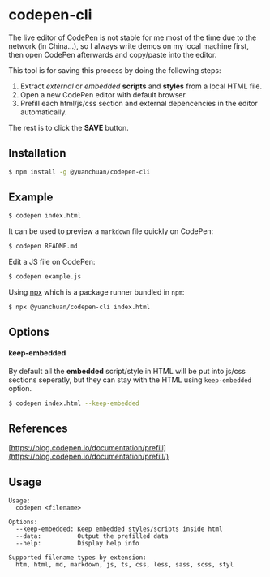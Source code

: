 # codepen-cli

The live editor of [CodePen](https://codepen.io/) is not stable for me most of the time due to the network (in China...), so I always write demos on my local machine first,
then open CodePen afterwards and copy/paste into the editor.

This tool is for saving this process by doing the following steps:

1. Extract *external* or *embedded* **scripts** and **styles** from a local HTML file.
2. Open a new CodePen editor with default browser.
3. Prefill each html/js/css section and external depencencies in the editor automatically.

The rest is to click the **SAVE** button.

## Installation

```bash
$ npm install -g @yuanchuan/codepen-cli
```

## Example

```bash
$ codepen index.html
```

It can be used to preview a `markdown` file quickly on CodePen:

```bash
$ codepen README.md
```

Edit a JS file on CodePen:

```bash
$ codepen example.js
```
Using [npx](https://blog.npmjs.org/post/162869356040/introducing-npx-an-npm-package-runner) which is a package runner bundled in `npm`:

```bash
$ npx @yuanchuan/codepen-cli index.html
```

## Options

#### keep-embedded

By default all the **embedded** script/style in HTML will be put into js/css sections seperatly,
but they can stay with the HTML using `keep-embedded` option.

```bash
$ codepen index.html --keep-embedded
```


## References

[https://blog.codepen.io/documentation/prefill](https://blog.codepen.io/documentation/prefill/)


## Usage

```
Usage:
  codepen <filename>

Options:
  --keep-embedded: Keep embedded styles/scripts inside html
  --data:          Output the prefilled data
  --help:          Display help info

Supported filename types by extension:
  htm, html, md, markdown, js, ts, css, less, sass, scss, styl
```
